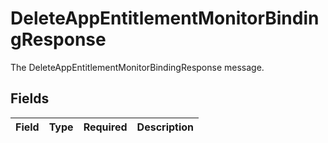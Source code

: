 # DeleteAppEntitlementMonitorBindingResponse

The DeleteAppEntitlementMonitorBindingResponse message.


## Fields

| Field       | Type        | Required    | Description |
| ----------- | ----------- | ----------- | ----------- |